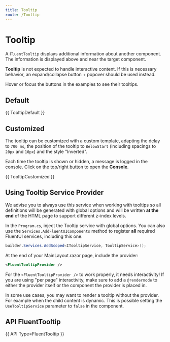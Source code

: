 ```yaml
---
title: Tooltip
route: /Tooltip
---
```


# Tooltip

A `FluentTooltip` displays additional information about another component. The information is displayed above and near the target component.

**Tooltip** is not expected to handle interactive content. If this is necessary behavior, an expand/collapse button + popover should be used instead.

Hover or focus the buttons in the examples to see their tooltips.

## Default

{{ TooltipDefault }}

## Customized
The tooltip can be customized with a custom template,
adapting the delay to `700 ms`, the position of the tooltip to `BelowStart` (including spacings to `20px` and `10px`)
and the style "Inverted".

Each time the tooltip is shown or hidden, a message is logged in the console. Click on the top/right button to open the **Console**.

{{ TooltipCustomized }}

## Using Tooltip Service Provider

We advise you to always use this service when working with tooltips so all definitions will be generated with global options
and will be written **at the end** of the HTML page to support different z-index levels.

In the `Program.cs`, inject the Tooltip service with global options.
You can also use the `Services.AddFluentUIComponents` method to register **all** required FluentUI services, including this one.

```csharp
builder.Services.AddScoped<ITooltipService, TooltipService>();
```

At the end of your MainLayout.razor page, include the provider:

```xml
<FluentTooltipProvider />
```

For the `<FluentTooltipProvider />` to work properly, it needs interactivity!
If you are using "per page" interactivity, make sure to add a `@rendermode` to either the provider itself or the component the provider is placed in.

In some use cases, you may want to render a tooltip without the provider. For example when the child content is dynamic.
This is possible setting the `UseTooltipService` parameter to `false` in the component.

## API FluentTooltip

{{ API Type=FluentTooltip }}

